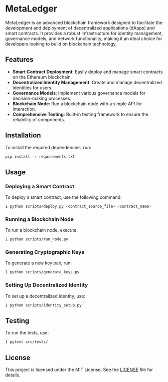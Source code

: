 # MetaLedger

MetaLedger is an advanced blockchain framework designed to facilitate the development and deployment of decentralized applications (dApps) and smart contracts. It provides a robust infrastructure for identity management, governance models, and network functionality, making it an ideal choice for developers looking to build on blockchain technology.

## Features

- **Smart Contract Deployment**: Easily deploy and manage smart contracts on the Ethereum blockchain.
- **Decentralized Identity Management**: Create and manage decentralized identities for users.
- **Governance Models**: Implement various governance models for decision-making processes.
- **Blockchain Node**: Run a blockchain node with a simple API for interaction.
- **Comprehensive Testing**: Built-in testing framework to ensure the reliability of components.

## Installation

To install the required dependencies, run:

```bash
pip install -r requirements.txt
```

## Usage
### Deploying a Smart Contract
To deploy a smart contract, use the following command:

```bash
1 python scripts/deploy.py <contract_source_file> <contract_name>
```

### Running a Blockchain Node
To run a blockchain node, execute:

```bash
1 python scripts/run_node.py
```

### Generating Cryptographic Keys
To generate a new key pair, run:

```bash
1 python scripts/generate_keys.py
```

### Setting Up Decentralized Identity
To set up a decentralized identity, use:

```bash
1 python scripts/identity_setup.py
```

## Testing
To run the tests, use:

```bash
1 pytest src/tests/
```

## License
This project is licensed under the MIT License. See the [LICENSE](LICENSE) file for details.
